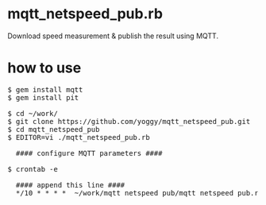 mqtt_netspeed_pub.rb
====
Download speed measurement & publish the result using MQTT.

how to use
====
<pre>
$ gem install mqtt
$ gem install pit

$ cd ~/work/
$ git clone https://github.com/yoggy/mqtt_netspeed_pub.git
$ cd mqtt_netspeed_pub
$ EDITOR=vi ./mqtt_netspeed_pub.rb

  #### configure MQTT parameters ####

$ crontab -e
  
  #### append this line ####
  */10 * * * *  ~/work/mqtt_netspeed_pub/mqtt_netspeed_pub.rb 2>&1 >/dev/null
</pre>


